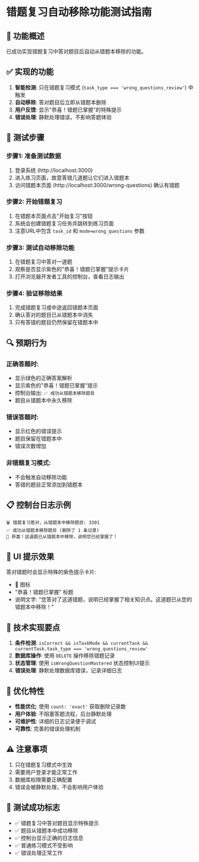 # 错题复习自动移除功能测试指南

## 🎯 功能概述

已成功实现错题复习中答对题目后自动从错题本移除的功能。

## ✅ 实现的功能

1. **智能检测**: 只在错题复习模式 (`task_type === 'wrong_questions_review'`) 中触发
2. **自动移除**: 答对题目后立即从错题本删除
3. **用户反馈**: 显示"恭喜！错题已掌握"的特殊提示
4. **错误处理**: 静默处理错误，不影响答题体验

## 🧪 测试步骤

### 步骤1: 准备测试数据
1. 登录系统 (http://localhost:3000)
2. 进入练习页面，故意答错几道题让它们进入错题本
3. 访问错题本页面 (http://localhost:3000/wrong-questions) 确认有错题

### 步骤2: 开始错题复习
1. 在错题本页面点击"开始复习"按钮
2. 系统会创建错题复习任务并跳转到练习页面
3. 注意URL中包含 `task_id` 和 `mode=wrong_questions` 参数

### 步骤3: 测试自动移除功能
1. 在错题复习中答对一道题
2. 观察是否显示紫色的"恭喜！错题已掌握"提示卡片
3. 打开浏览器开发者工具的控制台，查看日志输出

### 步骤4: 验证移除结果
1. 完成错题复习或中途返回错题本页面
2. 确认答对的题目已从错题本中消失
3. 只有答错的题目仍然保留在错题本中

## 🔍 预期行为

### 正确答题时:
- 显示绿色的正确答案解析
- 显示紫色的"恭喜！错题已掌握"提示
- 控制台输出: `✅ 成功从错题本移除题目`
- 题目从错题本中永久移除

### 错误答题时:
- 显示红色的错误提示
- 题目保留在错题本中
- 错误次数增加

### 非错题复习模式:
- 不会触发自动移除功能
- 答错的题目正常添加到错题本

## 📋 控制台日志示例

```
🗑️ 错题复习答对，从错题本中移除题目: 3301
✅ 成功从错题本移除题目 (删除了 1 条记录)
🎉 恭喜！这道题已从错题本中移除，说明您已经掌握了！
```

## 🎨 UI 提示效果

答对错题时会显示特殊的紫色提示卡片:
- 🎉 图标
- "恭喜！错题已掌握" 标题
- 说明文字: "您答对了这道错题，说明已经掌握了相关知识点。这道题已从您的错题本中移除！"

## 🔧 技术实现要点

1. **条件检测**: `isCorrect && isTaskMode && currentTask && currentTask.task_type === 'wrong_questions_review'`
2. **数据库操作**: 使用 `DELETE` 操作移除错题记录
3. **状态管理**: 使用 `isWrongQuestionMastered` 状态控制UI提示
4. **错误处理**: 静默处理数据库错误，记录详细日志

## 🚀 优化特性

- **性能优化**: 使用 `count: 'exact'` 获取删除记录数
- **用户体验**: 不阻塞答题流程，后台静默处理
- **可维护性**: 详细的日志记录便于调试
- **可靠性**: 完善的错误处理机制

## ⚠️ 注意事项

1. 只在错题复习模式中生效
2. 需要用户登录才能正常工作
3. 数据库权限需要正确配置
4. 错误会被静默处理，不会影响用户体验

## 🎉 测试成功标志

- ✅ 错题复习中答对题目显示特殊提示
- ✅ 题目从错题本中成功移除
- ✅ 控制台显示正确的日志信息
- ✅ 普通练习模式不受影响
- ✅ 错误处理正常工作
